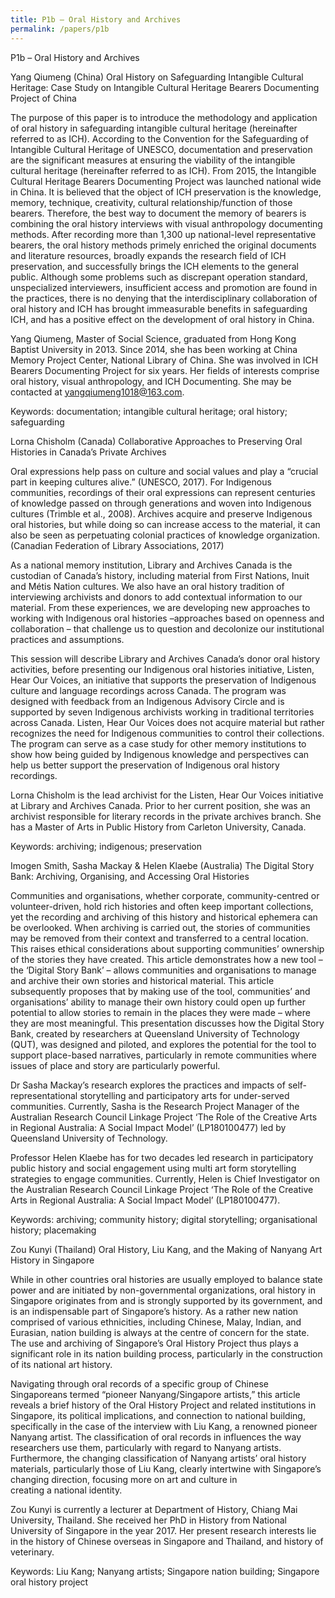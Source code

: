```yaml
---
title: P1b – Oral History and Archives
permalink: /papers/p1b
---
```

P1b – Oral History and Archives

Yang Qiumeng (China) Oral History on Safeguarding Intangible Cultural Heritage: Case Study on Intangible Cultural Heritage Bearers Documenting Project of China

The purpose of this paper is to introduce the methodology and application of oral history in safeguarding intangible cultural heritage (hereinafter referred to as ICH).  According to the Convention for the Safeguarding of Intangible Cultural Heritage of UNESCO, documentation and preservation are the significant measures at ensuring the viability of the intangible cultural heritage (hereinafter referred to as ICH). From 2015, the Intangible Cultural Heritage Bearers Documenting Project was launched national wide in China. It is believed that the object of ICH preservation is the knowledge, memory, technique, creativity, cultural relationship/function of those bearers. Therefore, the best way to document the memory of bearers is combining the oral history interviews with visual anthropology documenting methods. After recording more than 1,300 up national-level representative bearers, the oral history methods primely enriched the original documents and literature resources, broadly expands the research field of ICH preservation, and successfully brings the ICH elements to the general public. Although some problems such as discrepant operation standard, unspecialized interviewers, insufficient access and promotion are found in the practices, there is no denying that the interdisciplinary collaboration of oral history and ICH has brought immeasurable benefits in safeguarding ICH, and has a positive effect on the development of oral history in China.

Yang Qiumeng, Master of Social Science, graduated from Hong Kong Baptist University in 2013. Since 2014, she has been working at China Memory Project Center, National Library of China. She was involved in ICH Bearers Documenting Project for six years. Her fields of interests comprise oral history, visual anthropology, and ICH Documenting. She may be contacted at yangqiumeng1018@163.com. 

Keywords: documentation; intangible cultural heritage; oral history; safeguarding

Lorna Chisholm (Canada) Collaborative Approaches to Preserving Oral Histories in Canada’s Private Archives

Oral expressions help pass on culture and social values and play a “crucial part in keeping cultures alive.” (UNESCO, 2017). For Indigenous communities, recordings of their oral expressions can represent centuries of knowledge passed on through generations and woven into Indigenous cultures (Trimble et al., 2008). Archives acquire and preserve Indigenous oral histories, but while doing so can increase access to the material, it can also be seen as perpetuating colonial practices of knowledge organization. (Canadian Federation of Library Associations, 2017) 

As a national memory institution, Library and Archives Canada is the custodian of Canada’s history, including material from First Nations, Inuit and Métis Nation cultures. We also have an oral history tradition of interviewing archivists and donors to add contextual information to our material. From these experiences, we are developing new approaches to working with Indigenous oral histories –approaches based on openness and collaboration – that challenge us to question and decolonize our institutional practices and assumptions. 

This session will describe Library and Archives Canada’s donor oral history activities, before presenting our Indigenous oral histories initiative, Listen, Hear Our Voices, an initiative that supports the preservation of Indigenous culture and language recordings across Canada. The program was designed with feedback from an Indigenous Advisory Circle and is supported by seven Indigenous archivists working in traditional territories across Canada. Listen, Hear Our Voices does not acquire material but rather recognizes the need for Indigenous communities to control their collections. The program can serve as a case study for other memory institutions to show how being guided by Indigenous knowledge and perspectives can help us better support the preservation of Indigenous oral history recordings.

Lorna Chisholm is the lead archivist for the Listen, Hear Our Voices initiative at Library and Archives Canada. Prior to her current position, she was an archivist responsible for literary records in the private archives branch. She has a Master of Arts in Public History from Carleton University, Canada. 

Keywords: archiving; indigenous; preservation

Imogen Smith, Sasha Mackay & Helen Klaebe (Australia) The Digital Story Bank: Archiving, Organising, and Accessing Oral Histories

Communities and organisations, whether corporate, community-centred or volunteer-driven, hold rich histories and often keep important collections, yet the recording and archiving of this history and historical ephemera can be overlooked. When archiving is carried out, the stories of communities may be removed from their context and transferred to a central location. This raises ethical considerations about supporting communities’ ownership of the stories they have created. This article demonstrates how a new tool – the ‘Digital Story Bank’ – allows communities and organisations to manage and archive their own stories and historical material. This article subsequently proposes that by making use of the tool, communities’ and organisations’ ability to manage their own history could open up further potential to allow stories to remain in the places they were made – where they are most meaningful. This presentation discusses how the Digital Story Bank, created by researchers at Queensland University of Technology (QUT), was designed and piloted, and explores the potential for the tool to support place-based narratives, particularly in remote communities where issues of place and story are particularly powerful.

Dr Sasha Mackay’s research explores the practices and impacts of self-representational storytelling and participatory arts for under-served communities. Currently, Sasha is the Research Project Manager of the Australian Research Council Linkage Project ‘The Role of the Creative Arts in Regional Australia: A Social Impact Model’ (LP180100477) led by Queensland University of Technology.

Professor Helen Klaebe has for two decades led research in participatory public history and social engagement using multi art form storytelling strategies to engage communities. Currently, Helen is Chief Investigator on the Australian Research Council Linkage Project ‘The Role of the Creative Arts in Regional Australia: A Social Impact Model’ (LP180100477).

Keywords: archiving; community history; digital storytelling; organisational history; placemaking

Zou Kunyi (Thailand) Oral History, Liu Kang, and the Making of Nanyang Art History in Singapore

While in other countries oral histories are usually employed to balance state power and are initiated by non-governmental organizations, oral history in Singapore originates from and is strongly supported by its government, and is an indispensable part of Singapore’s history. As a rather new nation comprised of various ethnicities, including Chinese, Malay, Indian, and Eurasian, nation building is always at the centre of concern for the state. The use and archiving of Singapore’s Oral History Project thus plays a significant role in its nation building process, particularly in the construction of its 
national art history. 

Navigating through oral records of a specific group of Chinese Singaporeans termed “pioneer Nanyang/Singapore artists,” this article reveals a brief history of the Oral History Project and related institutions in Singapore, its political implications, and connection to national building, specifically in the case of the interview with Liu Kang, a renowned pioneer Nanyang artist. The classification of oral records in influences the way researchers use them, particularly with regard to Nanyang artists. Furthermore, the changing classification of Nanyang artists’ oral history materials, particularly those of Liu Kang, clearly intertwine with Singapore’s changing direction, focusing more on art and culture in  
creating a national identity.

Zou Kunyi is currently a 
lecturer at Department of History, Chiang Mai University, Thailand. She received her PhD in History from National University of Singapore in the year 2017. Her present research interests lie in the history of Chinese overseas in Singapore and Thailand, and history of veterinary. 

Keywords: Liu Kang; Nanyang artists; Singapore nation building; Singapore oral history project
